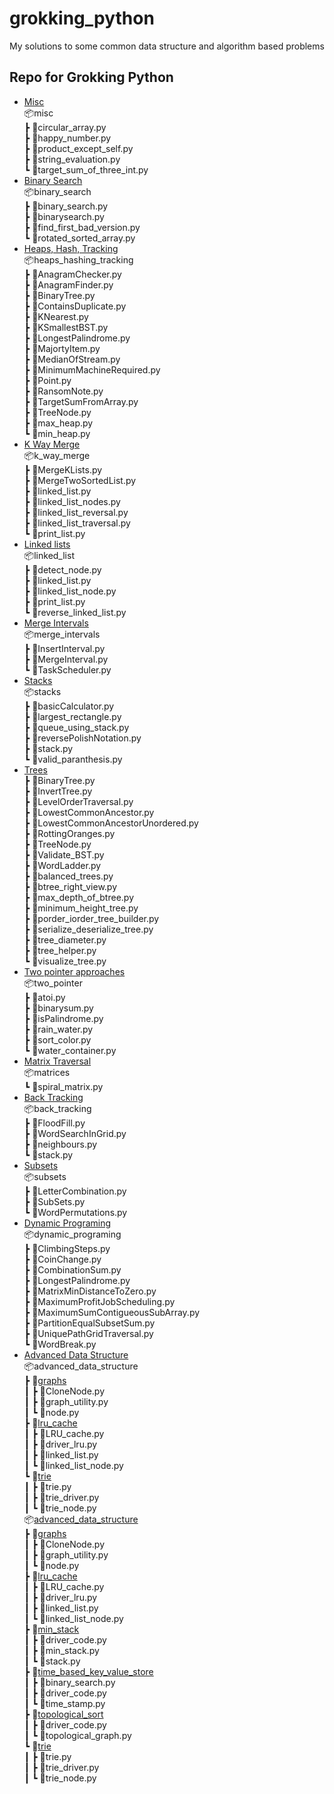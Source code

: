 # grokking_python
My solutions to some common data structure and algorithm based problems
## Repo for Grokking Python
- [Misc](./misc/)<br />
📦misc<br />
 ┣ 📜circular_array.py<br />
 ┣ 📜happy_number.py<br />
 ┣ 📜product_except_self.py<br />
 ┣ 📜string_evaluation.py<br />
 ┗ 📜target_sum_of_three_int.py<br />
- [Binary Search](./binary_search) <br />
📦binary_search <br />
 ┣ 📜binary_search.py <br />
 ┣ 📜binarysearch.py <br />
 ┣ 📜find_first_bad_version.py<br />
 ┗ 📜rotated_sorted_array.py<br />
- [Heaps, Hash, Tracking](./heaps_hashing_tracking) <br />
📦heaps_hashing_tracking <br />
 ┣ 📜AnagramChecker.py <br />
 ┣ 📜AnagramFinder.py <br />
 ┣ 📜BinaryTree.py <br />
 ┣ 📜ContainsDuplicate.py <br />
 ┣ 📜KNearest.py <br />
 ┣ 📜KSmallestBST.py <br />
 ┣ 📜LongestPalindrome.py <br />
 ┣ 📜MajortyItem.py <br />
 ┣ 📜MedianOfStream.py <br />
 ┣ 📜MinimumMachineRequired.py <br />
 ┣ 📜Point.py <br />
 ┣ 📜RansomNote.py <br />
 ┣ 📜TargetSumFromArray.py <br />
 ┣ 📜TreeNode.py <br />
 ┣ 📜max_heap.py <br />
 ┗ 📜min_heap.py <br />
- [K Way Merge](./k_way_merge)<br />
📦k_way_merge <br />
 ┣ 📜MergeKLists.py <br />
 ┣ 📜MergeTwoSortedList.py <br />
 ┣ 📜linked_list.py <br />
 ┣ 📜linked_list_nodes.py <br />
 ┣ 📜linked_list_reversal.py <br />
 ┣ 📜linked_list_traversal.py <br />
 ┗ 📜print_list.py <br />
- [Linked lists](./linked_list)<br />
📦linked_list<br />
 ┣ 📜detect_node.py<br />
 ┣ 📜linked_list.py<br />
 ┣ 📜linked_list_node.py<br />
 ┣ 📜print_list.py<br />
 ┗ 📜reverse_linked_list.py<br />
 - [Merge Intervals](./merge_intervals)<br />
 📦merge_intervals<br />
 ┣ 📜InsertInterval.py<br />
 ┣ 📜MergeInterval.py<br />
 ┗ 📜TaskScheduler.py<br />
- [Stacks](./stacks)<br />
📦stacks<br />
 ┣ 📜basicCalculator.py<br />
 ┣ 📜largest_rectangle.py<br />
 ┣ 📜queue_using_stack.py<br />
 ┣ 📜reversePolishNotation.py<br />
 ┣ 📜stack.py<br />
 ┗ 📜valid_paranthesis.py<br />
- [Trees](./trees)<br />
 ┣ 📜BinaryTree.py<br />
 ┣ 📜InvertTree.py<br />
 ┣ 📜LevelOrderTraversal.py<br />
 ┣ 📜LowestCommonAncestor.py<br />
 ┣ 📜LowestCommonAncestorUnordered.py<br />
 ┣ 📜RottingOranges.py<br />
 ┣ 📜TreeNode.py<br />
 ┣ 📜Validate_BST.py<br />
 ┣ 📜WordLadder.py<br />
 ┣ 📜balanced_trees.py<br />
 ┣ 📜btree_right_view.py<br />
 ┣ 📜max_depth_of_btree.py<br />
 ┣ 📜minimum_height_tree.py<br />
 ┣ 📜porder_iorder_tree_builder.py<br />
 ┣ 📜serialize_deserialize_tree.py<br />
 ┣ 📜tree_diameter.py<br />
 ┣ 📜tree_helper.py<br />
 ┗ 📜visualize_tree.py<br />
- [Two pointer approaches](./two_pointer)<br />
📦two_pointer<br />
 ┣ 📜atoi.py<br />
 ┣ 📜binarysum.py<br />
 ┣ 📜isPalindrome.py<br />
 ┣ 📜rain_water.py<br />
 ┣ 📜sort_color.py<br />
 ┗ 📜water_container.py<br />
- [Matrix Traversal](./matrices/)<br />
📦matrices<br />
 ┗ 📜spiral_matrix.py<br />
- [Back Tracking](./back_tracking/)<br />
📦back_tracking<br />
 ┣ 📜FloodFill.py<br />
 ┣ 📜WordSearchInGrid.py<br />
 ┣ 📜neighbours.py<br />
 ┗ 📜stack.py<br />
 - [Subsets](./subsets/)<br />
 📦subsets<br />
 ┣ 📜LetterCombination.py<br />
 ┣ 📜SubSets.py<br />
 ┗ 📜WordPermutations.py<br />
 - [Dynamic Programing](./dynamic_programing/)<br />
📦dynamic_programing<br />
 ┣ 📜ClimbingSteps.py<br />
 ┣ 📜CoinChange.py<br />
 ┣ 📜CombinationSum.py<br />
 ┣ 📜LongestPalindrome.py<br />
 ┣ 📜MatrixMinDistanceToZero.py<br />
 ┣ 📜MaximumProfitJobScheduling.py<br />
 ┣ 📜MaximumSumContigueousSubArray.py<br />
 ┣ 📜PartitionEqualSubsetSum.py<br />
 ┣ 📜UniquePathGridTraversal.py<br />
 ┗ 📜WordBreak.py<br />
 - [Advanced Data Structure](./advanced_data_structure/)<br />
 📦advanced_data_structure<br />
 ┣ 📂[graphs](./advanced_data_structure/graphs/)<br />
 ┃ ┣ 📜CloneNode.py<br />
 ┃ ┣ 📜graph_utility.py<br />
 ┃ ┗ 📜node.py<br />
  ┣ 📂[lru_cache](./advanced_data_structure/lru_cache/)<br />
 ┃ ┣ 📜LRU_cache.py<br />
 ┃ ┣ 📜driver_lru.py<br />
 ┃ ┣ 📜linked_list.py<br />
 ┃ ┗ 📜linked_list_node.py<br />
 ┗ 📂[trie](./advanced_data_structure/trie/)<br />
 ┃ ┣ 📜trie.py<br />
 ┃ ┣ 📜trie_driver.py<br />
 ┃ ┗ 📜trie_node.py<br />
📦[advanced_data_structure](./advanced_data_structure/lru_cache/)<br />
 ┣ 📂[graphs](./advanced_data_structure/graphs/)<br />
 ┃ ┣ 📜CloneNode.py<br />
 ┃ ┣ 📜graph_utility.py<br />
 ┃ ┗ 📜node.py<br />
 ┣ 📂[lru_cache](./advanced_data_structure/lru_cache/)<br />
 ┃ ┣ 📜LRU_cache.py<br />
 ┃ ┣ 📜driver_lru.py<br />
 ┃ ┣ 📜linked_list.py<br />
 ┃ ┗ 📜linked_list_node.py<br />
 ┣ 📂[min_stack](./advanced_data_structure/min_stack/)<br />
 ┃ ┣ 📜driver_code.py<br />
 ┃ ┣ 📜min_stack.py<br />
 ┃ ┗ 📜stack.py<br />
 ┣ 📂[time_based_key_value_store](./advanced_data_structure/time_based_key_value_store/)<br />
 ┃ ┣ 📜binary_search.py<br />
 ┃ ┣ 📜driver_code.py<br />
 ┃ ┗ 📜time_stamp.py<br />
 ┣ 📂[topological_sort](./advanced_data_structure/topological_sort/)<br />
 ┃ ┣ 📜driver_code.py<br />
 ┃ ┗ 📜topological_graph.py<br />
 ┗ 📂[trie](./advanced_data_structure/trie/)<br />
 ┃ ┣ 📜trie.py<br />
 ┃ ┣ 📜trie_driver.py<br />
 ┃ ┗ 📜trie_node.py<br />
